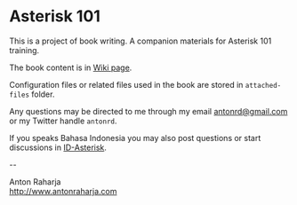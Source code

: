 Asterisk 101
============

This is a project of book writing. A companion materials for Asterisk 101 training.

The book content is in [Wiki page](https://github.com/antonraharja/book-asterisk-101/wiki).

Configuration files or related files used in the book are stored in `attached-files` folder.

Any questions may be directed to me through my email antonrd@gmail.com or my Twitter handle `antonrd`.

If you speaks Bahasa Indonesia you may also post questions or start discussions in [ID-Asterisk](http://www.asterisk.web.id).

--

Anton Raharja  
http://www.antonraharja.com
